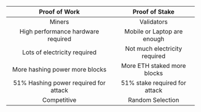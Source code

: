 |Proof of Work|Proof of Stake|
|:---:|:---:|
|Miners|Validators|
|High performance hardware required|Mobile or Laptop are enough|
|Lots of electricity required|Not much electricity required|
|More hashing power more blocks| More ETH staked more blocks|
|51% Hashing power required for attack|51% stake required for attack|
|Competitive|Random Selection|